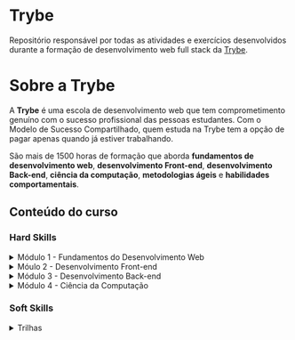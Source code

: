 # Trybe

Repositório responsável por todas as atividades e exercícios desenvolvidos
durante a formação de desenvolvimento web full stack da [Trybe](https://www.betrybe.com/).

# Sobre a Trybe

A **Trybe** é uma escola de desenvolvimento web que tem comprometimento genuíno com o sucesso profissional das pessoas estudantes. Com o Modelo de Sucesso Compartilhado, quem estuda na Trybe tem a opção de pagar apenas quando já estiver trabalhando.

São mais de 1500 horas de formação que aborda **fundamentos de desenvolvimento web**, **desenvolvimento Front-end**, **desenvolvimento Back-end**, **ciência da computação**, **metodologias ágeis** e **habilidades comportamentais**.

## Conteúdo do curso

### Hard Skills

<details>
  <summary>
    Módulo 1 - Fundamentos do Desenvolvimento Web
  </summary>

*Bloco 01 Unix & Bash*:
- [*] Fundamentos do Desenvolvimento Web
- [*] Introdução - Unix & Shell
- [*] Unix & Bash - Parte 1
- [*] Unix & Bash - Parte 2

*Bloco 02 Git, GitHub e Internet*:
- [] Git & GitHub - O que é e para que serve
- [] Git & GitHub - Entendendo os comandos
- [] Internet - Entendendo como ela funciona

*Bloco 03 Introdução à HTML e CSS*:
- [] Introdução - HTML & CSS
- [] HTML & CSS - Estruturas de página
- [] HTML & CSS - Primeiros passos em CSS
- [] HTML & CSS - Seletores e posicionamento
- [] HTML Semântico
- [] Projeto - Lessons Learned

*Bloco 04 Introdução à Javascript e Lógica de Pogramação*:
- [] Introdução - JavaScript
- [] Javascript - Primeiros passos JavaScript
- [] Javascript - Array e loop For
- [] JavaScript - Lógica de Programação e Algoritmos
- [] JavaScript - Objetos e funções
- [] Projeto - Playground Functions

*Bloco 05 JavaScript: DOM, Eventos e Web Stage*:
- [] JavaScript - DOM e seletores
- [] JavaScript - Trabalhando com elementos
- [] JavaScript - Eventos
- [] JavaScript - Web Storage
- [] Fundamentos - JavaScript - Projetos
- [] Projeto - Arte com Pixels
- [] Projeto - Lista de tarefas
- [] (Bônus) Projeto - Meme Generator
- [] (Bônus) Projeto - Adivinhe a Cor
- [] (Bônus) Projeto - Carta Misteriosa

*Bloco 06 HTML e CSS: Forms, Flexbox e Responsivo*:
- [] HTML & CSS - Forms
- [] Bibliotecas JavaScript e Frameworks CSS
- [] Introdução - CSS Flexbox
- [] CSS Flexbox - Parte 1
- [] CSS Flexbox - Parte 2
- [] CSS Responsivo - Mobile First
- [] Projeto - Trybewarts

*Boco 07  Introdução à JavaScript ES6 e Testes Untários*:
- [] Javascript ES6 - let, const, arrow functions e template literal
- [] JavaScript ES6 - Objects
- [] Testes unitários em JavaScript
- [] Projeto - JavaScript Testes Unitários

*Bloco 08  Higher Order Functions do JavaScript ES6*: 
- [] JavaScript ES6 - Introdução a Higher Order Functions
- [] Javascript ES6 - Higher Order Functions - forEach, find, some, every, sort
- [] JavaScript ES6 - Higher Order Functions - map e filter
- [] JavaScript ES6 - Higher Order Functions - reduce
- [] JavaScript ES6 - spread operator, parâmetro rest, destructuring e mais
- [] Projeto - Zoo functions

*Bloco 09 JavaScript Assíncrono e Promises*:
- [] JavaScript Assíncrono e Callbacks
- [] JavaScript Promises
- [] Projeto - Carrinho de Compras

*Bloco 10 Testes automatizados com Jest*:
- [] Primeiros passos no Jest
- [] Jest - Testes Assíncronos
- [] Jest - Simulando comportamentos
- [] Projeto - Jest Assíncrono e Mocking
</details>

<details>
   <summary>
Móulo 2 - Desenvolvimento Front-end
</summary>Bloco 11
* Bloco 12
* Bloco 13
* Bloco 14
* Bloco 15
* Bloco 16
* Bloco 17
* Bloco 18
* Bloco 19
</details>

<details>
    <summary>
Módulo 3 - Desenvolvimento Back-end
    </summary>
* Bloco 20
* Bloco 21
* Bloco 22
* Bloco 23
* Bloco 24
* Bloco 25
* Bloco 26
* Bloco 27
* Bloco 28
* Bloco 29
* Bloco 30
* Bloco 31
* Bloco 32
</details>

<details>
    <summary>
Módulo 4 - Ciência da Computação
    </summary>
* Bloco 33
* Bloco 34
* Bloco 35
* Bloco 36
* Bloco 37
* Bloco 38
</details>

### Soft Skills

<details>
  <summary>
    Trilhas
  </summary>
* Inteligência Emocional
* Comunicação
* Colaboração
* Pensamento Crítico
* Criatividade
* Liderança 
</details>
   
